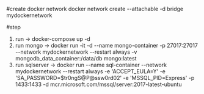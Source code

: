 #create docker network
docker network create --attachable -d bridge mydockernetwork

#step

1. run -> docker-compose up -d
2. run mongo -> docker run -it -d --name mongo-container -p 27017:27017 --network mydockernetwork --restart always -v mongodb_data_container:/data/db mongo:latest
3. run sqlserver -> docker run --name sql-container --network mydockernetwork --restart always -e 'ACCEPT_EULA=Y' -e 'SA_PASSWORD=$tr0ngS@P@ssw0rd02' -e 'MSSQL_PID=Express' -p 1433:1433 -d mcr.microsoft.com/mssql/server:2017-latest-ubuntu
